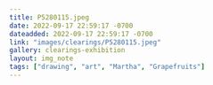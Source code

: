 ```yaml
---
title: P5280115.jpeg
date: 2022-09-17 22:59:17 -0700
dateadded: 2022-09-17 22:59:17 -0700
link: "images/clearings/P5280115.jpeg"
gallery: clearings-exhibition
layout: img_note
tags: ["drawing", "art", "Martha", "Grapefruits"]
--- 
```

